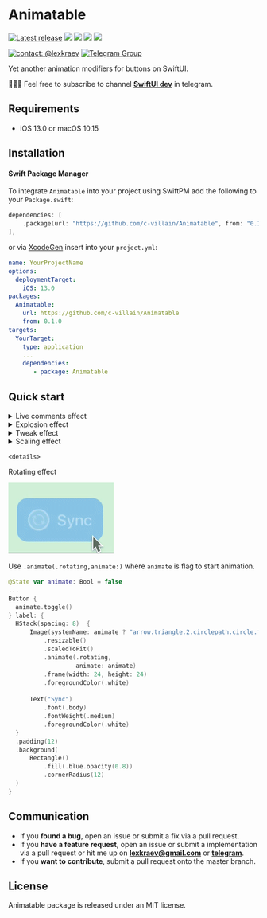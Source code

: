 # Animatable

[![Latest release](https://img.shields.io/github/v/release/c-villain/Animatable?color=brightgreen&label=version)](https://github.com/c-villain/Animatable/releases/latest)
[![](https://img.shields.io/endpoint?url=https%3A%2F%2Fswiftpackageindex.com%2Fapi%2Fpackages%2Fc-villain%2FAnimatable%2Fbadge%3Ftype%3Dswift-versions)](https://swiftpackageindex.com/c-villain/Animatable)
[![](https://img.shields.io/endpoint?url=https%3A%2F%2Fswiftpackageindex.com%2Fapi%2Fpackages%2Fc-villain%2FAnimatable%2Fbadge%3Ftype%3Dplatforms)](https://swiftpackageindex.com/c-villain/Animatable)
[![](https://img.shields.io/badge/SPM-supported-DE5C43.svg?color=brightgreen)](https://swift.org/package-manager/)
![](https://img.shields.io/github/license/c-villain/Animatable)

[![contact: @lexkraev](https://img.shields.io/badge/contact-%40lexkraev-blue.svg?style=flat)](https://t.me/lexkraev)
[![Telegram Group](https://img.shields.io/endpoint?color=neon&style=flat-square&url=https%3A%2F%2Ftg.sumanjay.workers.dev%2Fswiftui_dev)](https://telegram.dog/swiftui_dev)

Yet another animation modifiers for buttons on SwiftUI.

👨🏻‍💻 Feel free to subscribe to channel **[SwiftUI dev](https://t.me/swiftui_dev)** in telegram.

## Requirements

- iOS 13.0 or macOS 10.15

## Installation

#### Swift Package Manager

To integrate ```Animatable``` into your project using SwiftPM add the following to your `Package.swift`:

```swift
dependencies: [
    .package(url: "https://github.com/c-villain/Animatable", from: "0.1.0"),
],
```
or via [XcodeGen](https://github.com/yonaskolb/XcodeGen) insert into your `project.yml`:

```yaml
name: YourProjectName
options:
  deploymentTarget:
    iOS: 13.0
packages:
  Animatable:
    url: https://github.com/c-villain/Animatable
    from: 0.1.0
targets:
  YourTarget:
    type: application
    ...
    dependencies:
       - package: Animatable
```

## Quick start

<details>
  <summary>Live comments effect</summary>

<p align="left">
<img src="Gifs/liveComments.gif" alt="live comments">
</p>

Use `.animate(.liveComments(stamps:),animate:)` where `stamps` is number of prints in animation activity, `animate` is flag to start animation.
                     
```swift
@State var animate: Bool = false
...
Button {
    animate.toggle()
} label: {
    HStack(spacing: 8)  {
        Image(systemName: animate ? "heart.fill" : "heart")
            .resizable()
            .scaledToFit()
            .animate(.liveComments(stamps: 4),
                     animate: animate)
            .frame(width: 24, height: 24)
            .foregroundColor(.white)

        Text("Like")
            .font(.body)
            .fontWeight(.medium)
            .foregroundColor(.white)
    }
    .padding(12)
    .background(
        Rectangle()
            .fill(.pink.opacity(0.8))
            .cornerRadius(12)
    )
}
```
</details>

<details>
  <summary>Explosion effect</summary>
  
  <p align="left">
<img src="Gifs/explosion.gif" alt="explosion">
</p>

Use `.animate(.explosive(color:),animate:)` where `color` is color of explosion in animation activity, `animate` is flag to start animation.

  ```swift
  @State var animate: Bool = false
...
  Button {
    animate.toggle()
} label: {
    HStack(spacing: 8)  {
        Image(systemName: animate ? "power" : "poweroff")
            .resizable()
            .scaledToFit()
            .animate(.explosive(color: .white),
                     animate: animate)
            .frame(width: 24, height: 24)
            .foregroundColor(.white)

        Text(animate ? "On" : "Off")
            .font(.body)
            .fontWeight(.medium)
            .foregroundColor(.white)
    }
    .padding(12)
    .background(
        Rectangle()
            .fill(.gray.opacity(0.8))
            .cornerRadius(12)
    )
}
  ```
  </details>
  
  <details>
  <summary>Tweak effect</summary>
  
  <p align="left">
<img src="Gifs/tweak.gif" alt="tweak">
</p>

Use `.animate(.tweaking(amount:,shakesPerUnit:),animate:)` where `amount` is tweak offset, `shakesPerUnit` is number of shakes in tweking, `animate` is flag to start animation.

  ```swift
  @State var animate: Bool = false
...
Button {
    animate.toggle()
} label: {
    HStack(spacing: 8)  {
        Image(systemName: animate ? "hand.thumbsup.fill" : "hand.thumbsup")
            .resizable()
            .scaledToFit()
            .animate(.tweaking(),
                     animate: animate)
            .frame(width: 24, height: 24)
            .foregroundColor(.white)

        Text("Like")
            .font(.body)
            .fontWeight(.medium)
            .foregroundColor(.white)
    }
    .padding(12)
    .background(
        Rectangle()
            .fill(.blue.opacity(0.8))
            .cornerRadius(12)
    )
}
  ```
  </details>
  
  <details>
  <summary>Scaling effect</summary>
  
  <p align="left">
<img src="Gifs/scaling.gif" alt="scaling">
</p>

Use `.animate(.scaling(scaling:),animate:)` where `scaling` is scaling factor, `animate` is flag to start animation.

  ```swift
  @State var animate: Bool = false
...
 Button {
    animate.toggle()
} label: {
    HStack(spacing: 8)  {
        Image(systemName: animate ? "plus.app.fill" : "plus.app")
            .resizable()
            .scaledToFit()
            .animate(.scaling(),
                     animate: animate)
            .frame(width: 24, height: 24)
            .foregroundColor(.white)

        Text("Add")
            .font(.body)
            .fontWeight(.medium)
            .foregroundColor(.white)
    }
    .padding(12)
    .background(
        Rectangle()
            .fill(.yellow.opacity(0.8))
            .cornerRadius(12)
    )
}
  ```
  </details>
  
    <details>
  <summary>Rotating effect</summary>
  
  <p align="left">
<img src="Gifs/rotating.gif" alt="scaling">
</p>

Use `.animate(.rotating,animate:)` where `animate` is flag to start animation.

  ```swift
  @State var animate: Bool = false
...
Button {
    animate.toggle()
} label: {
    HStack(spacing: 8)  {
        Image(systemName: animate ? "arrow.triangle.2.circlepath.circle.fill" : "arrow.triangle.2.circlepath.circle")
            .resizable()
            .scaledToFit()
            .animate(.rotating,
                     animate: animate)
            .frame(width: 24, height: 24)
            .foregroundColor(.white)

        Text("Sync")
            .font(.body)
            .fontWeight(.medium)
            .foregroundColor(.white)
    }
    .padding(12)
    .background(
        Rectangle()
            .fill(.blue.opacity(0.8))
            .cornerRadius(12)
    )
}
  ```
  </details>
 
## Communication

- If you **found a bug**, open an issue or submit a fix via a pull request.
- If you **have a feature request**, open an issue or submit a implementation via a pull request or hit me up on **lexkraev@gmail.com** or **[telegram](https://t.me/lexkraev)**.
- If you **want to contribute**, submit a pull request onto the master branch.

## License

Animatable package is released under an MIT license.
